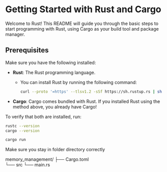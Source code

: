 # Getting Started with Rust and Cargo

Welcome to Rust! This README will guide you through the basic steps to start programming with Rust, using Cargo as your build tool and package manager.

## Prerequisites

Make sure you have the following installed:

- **Rust**: The Rust programming language.
  - You can install Rust by running the following command:
    ```bash
    curl --proto '=https' --tlsv1.2 -sSf https://sh.rustup.rs | sh
    ```

- **Cargo**: Cargo comes bundled with Rust. If you installed Rust using the method above, you already have Cargo!

To verify that both are installed, run:

```bash
rustc --version
cargo --version

cargo run
```

Make sure you stay in folder directory correctly

memory_management/
├── Cargo.toml  
└── src
    └── main.rs 

